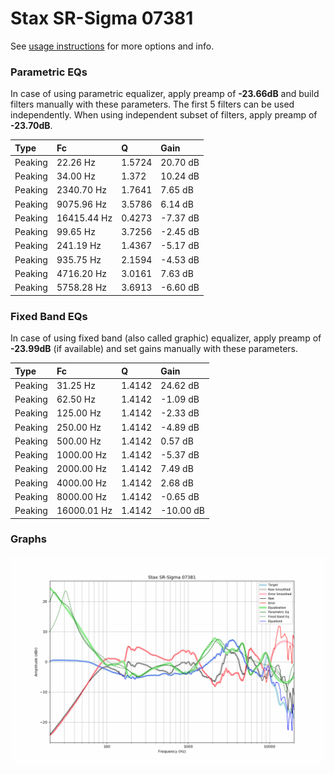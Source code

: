 # Stax SR-Sigma 07381
See [usage instructions](https://github.com/jaakkopasanen/AutoEq#usage) for more options and info.

### Parametric EQs
In case of using parametric equalizer, apply preamp of **-23.66dB** and build filters manually
with these parameters. The first 5 filters can be used independently.
When using independent subset of filters, apply preamp of **-23.70dB**.

| Type    | Fc          |      Q | Gain     |
|:--------|:------------|:-------|:---------|
| Peaking | 22.26 Hz    | 1.5724 | 20.70 dB |
| Peaking | 34.00 Hz    | 1.372  | 10.24 dB |
| Peaking | 2340.70 Hz  | 1.7641 | 7.65 dB  |
| Peaking | 9075.96 Hz  | 3.5786 | 6.14 dB  |
| Peaking | 16415.44 Hz | 0.4273 | -7.37 dB |
| Peaking | 99.65 Hz    | 3.7256 | -2.45 dB |
| Peaking | 241.19 Hz   | 1.4367 | -5.17 dB |
| Peaking | 935.75 Hz   | 2.1594 | -4.53 dB |
| Peaking | 4716.20 Hz  | 3.0161 | 7.63 dB  |
| Peaking | 5758.28 Hz  | 3.6913 | -6.60 dB |

### Fixed Band EQs
In case of using fixed band (also called graphic) equalizer, apply preamp of **-23.99dB**
(if available) and set gains manually with these parameters.

| Type    | Fc          |      Q | Gain      |
|:--------|:------------|:-------|:----------|
| Peaking | 31.25 Hz    | 1.4142 | 24.62 dB  |
| Peaking | 62.50 Hz    | 1.4142 | -1.09 dB  |
| Peaking | 125.00 Hz   | 1.4142 | -2.33 dB  |
| Peaking | 250.00 Hz   | 1.4142 | -4.89 dB  |
| Peaking | 500.00 Hz   | 1.4142 | 0.57 dB   |
| Peaking | 1000.00 Hz  | 1.4142 | -5.37 dB  |
| Peaking | 2000.00 Hz  | 1.4142 | 7.49 dB   |
| Peaking | 4000.00 Hz  | 1.4142 | 2.68 dB   |
| Peaking | 8000.00 Hz  | 1.4142 | -0.65 dB  |
| Peaking | 16000.01 Hz | 1.4142 | -10.00 dB |

### Graphs
![](./Stax%20SR-Sigma%2007381.png)
